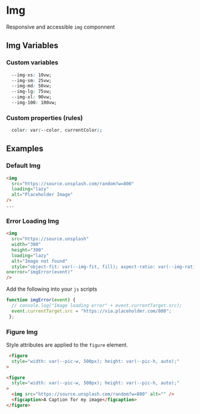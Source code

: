 # Img

Responsive and accessible `img` componnent

## Img Variables

### Custom variables

```css
  --img-xs: 10vw;
  --img-sm: 25vw;
  --img-md: 50vw;
  --img-lg: 75vw;
  --img-xl: 90vw;
  --img-100: 100vw;
```

### Custom properties (rules)

```css
  color: var(--color, currentColor);
```

## Examples

### Default Img

```html preview
<img
  src="https://source.unsplash.com/random?w=800"
  loading="lazy"
  alt="Placeholder Image"
/>
...
```

### Error Loading Img

```html preview
<img
  src="https://source.unsplash"
  width="300"
  height="300"
  loading="lazy"
  alt="Image not found"
  style="object-fit: var(--img-fit, fill); aspect-ratio: var(--img-ratio, auto 4 / 3); width: 350px; height: 350px;"
onerror="imgError(event)"
/>
```

Add the following into your `js` scripts

```js
function imgError(event) {
  // console.log("Image loading error" + event.currentTarget.src);
  event.currentTarget.src = "https://via.placeholder.com/800";
 };
```

### Figure Img

Style attributes are applied to the `figure` element.

```html
 <figure
  style="width: var(--pic-w, 500px); height: var(--pic-h, auto);"
>
```

```html preview
<figure
  style="width: var(--pic-w, 500px); height: var(--pic-h, auto);"
>
  <img src="https://source.unsplash.com/random?w=800" alt="" />
  <figcaption>A Caption for my image</figcaption>
</figure>
```
